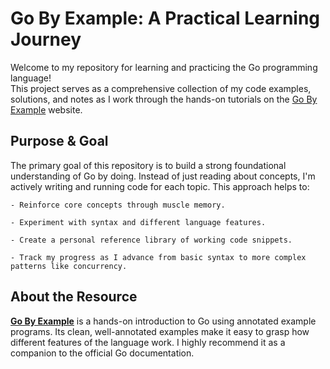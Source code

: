 # Go By Example: A Practical Learning Journey

Welcome to my repository for learning and practicing the Go programming language! <br>
This project serves as a comprehensive collection of my code examples, solutions, and notes as I work through the hands-on tutorials on the [Go By Example](https://gobyexample.com/) website.

## Purpose & Goal

The primary goal of this repository is to build a strong foundational understanding of Go by doing. 
Instead of just reading about concepts, I'm actively writing and running code for each topic. This approach helps to:

    - Reinforce core concepts through muscle memory.

    - Experiment with syntax and different language features.

    - Create a personal reference library of working code snippets.

    - Track my progress as I advance from basic syntax to more complex patterns like concurrency.

## About the Resource

**[Go By Example](https://gobyexample.com/)** is a hands-on introduction to Go using annotated example programs.
Its clean, well-annotated examples make it easy to grasp how different features of the language work.
I highly recommend it as a companion to the official Go documentation.

